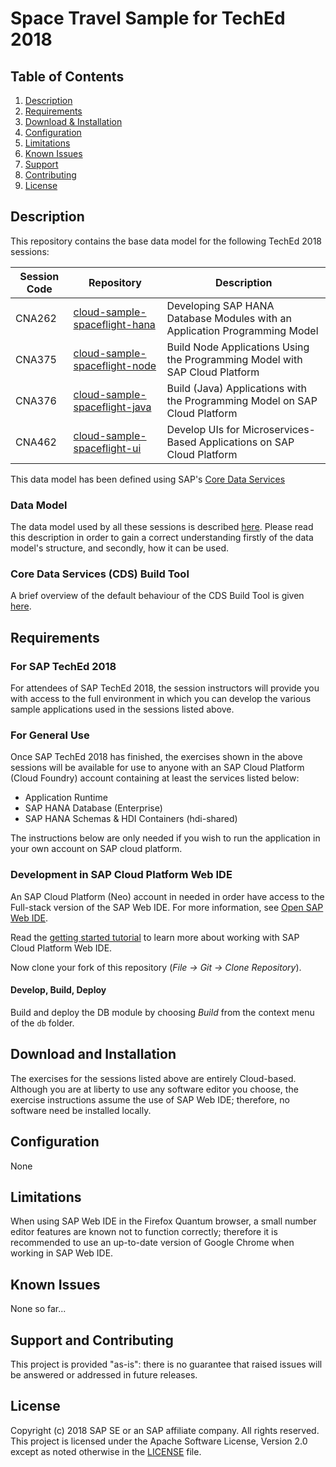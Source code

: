 <a name="top"></a>
# Space Travel Sample for TechEd 2018




<a name="contents"></a>
## Table of Contents
1. [Description](#description)
1. [Requirements](#requirements)
1. [Download & Installation](#download)
1. [Configuration](#configuration)
1. [Limitations](#limitations)
1. [Known Issues](#issues)
1. [Support](#support)
1. [Contributing](#contributing)
1. [License](#license)





<a name="description"></a>
## Description

This repository contains the base data model for the following TechEd 2018 sessions:

| Session Code | Repository | Description |
|---|---|---|
| CNA262 | [cloud-sample-spaceflight-hana](https://github.com/SAP/cloud-sample-spaceflight-hana) | Developing SAP HANA Database Modules with an Application Programming Model |
| CNA375 | [cloud-sample-spaceflight-node](https://github.com/SAP/cloud-sample-spaceflight-node) | Build Node Applications Using the Programming Model with SAP Cloud Platform |
| CNA376 | [cloud-sample-spaceflight-java](https://github.com/SAP/cloud-sample-spaceflight-java) | Build (Java) Applications with the Programming Model on SAP Cloud Platform |
| CNA462 | [cloud-sample-spaceflight-ui](https://github.com/SAP/cloud-sample-spaceflight-ui) | Develop UIs for Microservices-Based Applications on SAP Cloud Platform |

This data model has been defined using SAP's [Core Data Services](https://help.sap.com/viewer/09b6623836854766b682356393c6c416/2.0.03/en-US) 


### Data Model

The data model used by all these sessions is described [here](./docs/README.md).   Please read this description in order to gain a correct understanding firstly of the data model's structure, and secondly, how it can be used.

### Core Data Services (CDS) Build Tool

A brief overview of the default behaviour of the CDS Build Tool is given [here](./docs/cdsCompile.md).






<a name="requirements"></a>
## Requirements

### For SAP TechEd 2018

For attendees of SAP TechEd 2018, the session instructors will provide you with access to the full environment in which you can develop the various sample applications used in the sessions listed above.

### For General Use

Once SAP TechEd 2018 has finished, the exercises shown in the above sessions will be available for use to anyone with an SAP Cloud Platform (Cloud Foundry) account containing at least the services listed below:

* Application Runtime
* SAP HANA Database (Enterprise)
* SAP HANA Schemas & HDI Containers (hdi-shared)

The instructions below are only needed if you wish to run the application in your own account on SAP cloud platform.

### Development in SAP Cloud Platform Web IDE

An SAP Cloud Platform (Neo) account in needed in order have access to the Full-stack version of the SAP Web IDE. For more information, see [Open SAP Web IDE](https://help.sap.com/viewer/825270ffffe74d9f988a0f0066ad59f0/CF/en-US/51321a804b1a4935b0ab7255447f5f84.html).

Read the [getting started tutorial](https://help.sap.com/viewer//65de2977205c403bbc107264b8eccf4b/Cloud/en-US/5ec8c983a0bf43b4a13186fcf59015fc.html) to learn more about working with SAP Cloud Platform Web IDE.

Now clone your fork of this repository (*File -> Git -> Clone Repository*).

#### Develop, Build, Deploy

Build and deploy the DB module by choosing *Build* from the context menu of the `db` folder.





<a name="download"></a>
## Download and Installation

The exercises for the sessions listed above are entirely Cloud-based.  Although you are at liberty to use any software editor you choose, the exercise instructions assume the use of SAP Web IDE; therefore, no software need be installed locally.





<a name="configuration"></a>
## Configuration

None





<a name="limitations"></a>
## Limitations

When using SAP Web IDE in the Firefox Quantum browser, a small number editor features are known not to function correctly; therefore it is recommended to use an up-to-date version of Google Chrome when working in SAP Web IDE.




<a name="issues"></a>
## Known Issues

None so far...




<a name="support"></a>
<a name="contributing"></a>
## Support and Contributing

This project is provided "as-is": there is no guarantee that raised issues will be answered or addressed in future releases.





<a name="license"></a>
## License

Copyright (c) 2018 SAP SE or an SAP affiliate company. All rights reserved.
This project is licensed under the Apache Software License, Version 2.0 except as noted otherwise in the [LICENSE](LICENSE) file.
